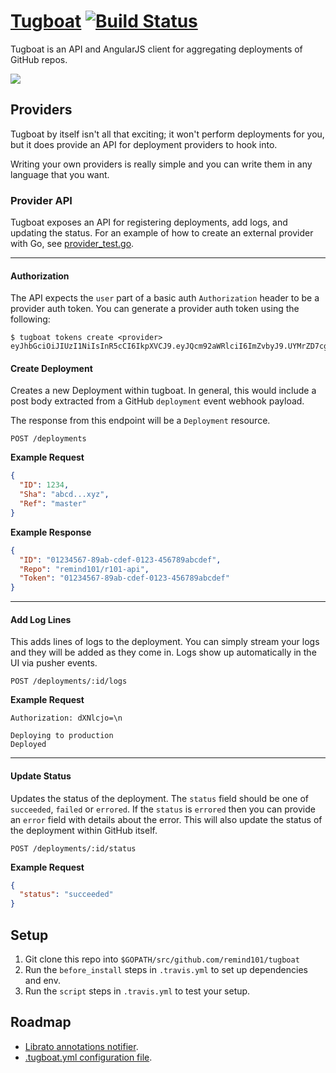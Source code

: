 # [Tugboat](https://github.com/ejholmes/tugboat) [![Build Status](https://travis-ci.org/remind101/tugboat.svg?branch=master)](https://travis-ci.org/remind101/tugboat)

Tugboat is an API and AngularJS client for aggregating deployments of GitHub repos.

![](https://s3.amazonaws.com/ejholmes.github.com/ioiPx.png)

## Providers

Tugboat by itself isn't all that exciting; it won't perform deployments for you, but it does provide an API for deployment providers to hook into.

Writing your own providers is really simple and you can write them in any language that you want.

### Provider API

Tugboat exposes an API for registering deployments, add logs, and updating the status. For an example of how to create an external provider with Go, see [provider_test.go](./provider_test.go).

---

#### Authorization

The API expects the `user` part of a basic auth `Authorization` header to be a provider auth token. You can generate a provider auth token using the following:

```console
$ tugboat tokens create <provider>
eyJhbGciOiJIUzI1NiIsInR5cCI6IkpXVCJ9.eyJQcm92aWRlciI6ImZvbyJ9.UYMrZD7cgBdeEXLf11nwEiZpUI2DuOdRsGOZyG2SluU
```

#### Create Deployment

Creates a new Deployment within tugboat. In general, this would include a post body extracted from a GitHub `deployment` event webhook payload.

The response from this endpoint will be a `Deployment` resource.

```
POST /deployments
```

**Example Request**

```json
{
  "ID": 1234,
  "Sha": "abcd...xyz",
  "Ref": "master"
}
```

**Example Response**

```json
{
  "ID": "01234567-89ab-cdef-0123-456789abcdef",
  "Repo": "remind101/r101-api",
  "Token": "01234567-89ab-cdef-0123-456789abcdef"
}
```

---

#### Add Log Lines

This adds lines of logs to the deployment. You can simply stream your logs and they will be added as they come in. Logs show up automatically in the UI via pusher events.

```
POST /deployments/:id/logs
```

**Example Request**

```
Authorization: dXNlcjo=\n

Deploying to production
Deployed
```

---

#### Update Status

Updates the status of the deployment. The `status` field should be one of `succeeded`, `failed` or `errored`. If the `status` is `errored` then you can provide an `error` field with details about the error. This will also update the status of the deployment within GitHub itself.

```
POST /deployments/:id/status
```

**Example Request**

```json
{
  "status": "succeeded"
}
```

## Setup

1. Git clone this repo into `$GOPATH/src/github.com/remind101/tugboat`
2. Run the `before_install` steps in `.travis.yml` to set up dependencies and env.
3. Run the `script` steps in `.travis.yml` to test your setup.

## Roadmap

* [Librato annotations notifier](https://github.com/ejholmes/tugboat/issues/7).
* [.tugboat.yml configuration file](https://github.com/ejholmes/tugboat/issues/8).
